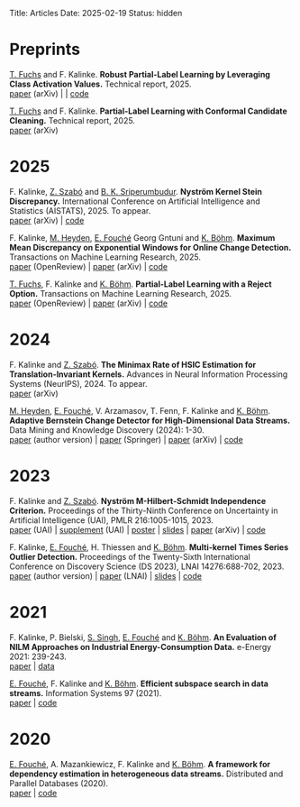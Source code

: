 Title: Articles
Date: 2025-02-19
Status: hidden

# Preprints

[T. Fuchs](https://tobiasfuchs.de/) and F. Kalinke. __Robust Partial-Label Learning by Leveraging Class Activation Values.__ Technical report, 2025. </br>
[paper](https://arxiv.org/abs/2502.11743) (arXiv) | | [code](https://github.com/mathefuchs/robust-pll)

[T. Fuchs](https://tobiasfuchs.de/) and F. Kalinke. __Partial-Label Learning with Conformal Candidate Cleaning.__ Technical report, 2025. </br>
[paper](https://arxiv.org/abs/2502.07661) (arXiv) 

# 2025

F. Kalinke, [Z. Szabó](https://zoltansz.github.io/) and [B. K. Sriperumbudur](https://bharathsv.github.io/). __Nyström Kernel Stein Discrepancy.__ International Conference on Artificial Intelligence and Statistics (AISTATS), 2025. To appear. </br>
[paper](https://arxiv.org/abs/2406.08401) (arXiv) | [code](https://github.com/FlopsKa/nystroem-ksd)

F. Kalinke, [M. Heyden](https://scholar.google.com/citations?user=VJeY0WcAAAAJ), [E. Fouché](https://edouardfouche.com/) Georg Gntuni and [K. Böhm](https://scholar.google.com/citations?user=RzCtTjYAAAAJ). __Maximum Mean Discrepancy on Exponential Windows for Online Change Detection.__ Transactions on Machine Learning Research, 2025. </br>
[paper](https://openreview.net/forum?id=OGaTF9iOxi) (OpenReview) | [paper](https://arxiv.org/abs/2205.12706) (arXiv) | [code](https://github.com/FlopsKa/mmdew-change-detector)

[T. Fuchs](https://tobiasfuchs.de/), F. Kalinke and [K. Böhm](https://scholar.google.com/citations?user=RzCtTjYAAAAJ). __Partial-Label Learning with a Reject Option.__ Transactions on Machine Learning Research, 2025. </br>
[paper](https://openreview.net/forum?id=wS1fD0ofay) (OpenReview) | [paper](https://arxiv.org/abs/2402.00592) (arXiv) | [code](https://github.com/mathefuchs/pll-with-a-reject-option)

# 2024

F. Kalinke and [Z. Szabó](https://zoltansz.github.io/). __The Minimax Rate of HSIC Estimation for Translation-Invariant Kernels.__ Advances in Neural Information Processing Systems (NeurIPS), 2024. To appear.  </br>
[paper](https://arxiv.org/abs/2403.07735) (arXiv)

[M. Heyden](https://scholar.google.com/citations?user=VJeY0WcAAAAJ), [E. Fouché](https://edouardfouche.com/), V. Arzamasov, T. Fenn, F. Kalinke and [K. Böhm](https://scholar.google.com/citations?user=RzCtTjYAAAAJ). __Adaptive Bernstein Change Detector for High-Dimensional Data Streams.__ Data Mining and Knowledge Discovery (2024): 1-30. </br>
[paper](publications/heyden24-article.pdf) (author version) | [paper](https://doi.org/10.1007/s10618-023-00999-5) (Springer) | [paper](https://arxiv.org/abs/2306.12974) (arXiv) | [code](https://github.com/heymarco/AdaptiveBernsteinChangeDetector)


# 2023

F. Kalinke and [Z. Szabó](https://zoltansz.github.io/). __Nyström M-Hilbert-Schmidt Independence Criterion.__ Proceedings of the Thirty-Ninth Conference on Uncertainty in Artificial Intelligence (UAI), PMLR 216:1005-1015, 2023.  </br>
[paper](https://proceedings.mlr.press/v216/kalinke23a/kalinke23a.pdf) (UAI) | [supplement](https://proceedings.mlr.press/v216/kalinke23a/kalinke23a-supp.pdf) (UAI) | [poster](publications/kalinke23-poster.pdf) |  [slides](publications/kalinke23-spotlight.pdf) |  [paper](https://arxiv.org/abs/2302.09930) (arXiv) | [code](https://github.com/FlopsKa/nystroem-mhsic)

F. Kalinke, [E. Fouché](https://edouardfouche.com/), H. Thiessen and [K. Böhm](https://scholar.google.com/citations?user=RzCtTjYAAAAJ). __Multi-kernel Times Series Outlier Detection.__ Proceedings of the Twenty-Sixth International Conference on Discovery Science (DS 2023), LNAI 14276:688-702, 2023.<br/>
[paper](publications/kalinke23b-article.pdf) (author version) | [paper](https://doi.org/10.1007/978-3-031-45275-8_46) (LNAI) | [slides](publications/kalinke23b-slides.pdf) | [code](https://github.com/FlopsKa/mk-tsod/)


# 2021

F. Kalinke, P. Bielski, [S. Singh](https://scholar.google.com/citations?user=AUW65_oAAAAJ), [E. Fouché](https://edouardfouche.com/) and [K. Böhm](https://scholar.google.com/citations?user=RzCtTjYAAAAJ). __An Evaluation of NILM Approaches on Industrial Energy-Consumption Data.__ e-Energy 2021: 239-243.</br>
[paper](https://doi.org/10.1145/3447555.3464863) | [data](https://github.com/nilmtk/nilmtk/tree/master/nilmtk/dataset_converters/hipe)

[E. Fouché](https://edouardfouche.com/), F. Kalinke and [K. Böhm](https://scholar.google.com/citations?user=RzCtTjYAAAAJ). __Efficient subspace search in data streams.__ Information Systems 97 (2021).</br> [paper](https://doi.org/10.1016/j.is.2020.101705) | [code](https://github.com/edouardfouche/SGMRD)


# 2020

[E. Fouché](https://edouardfouche.com/), A. Mazankiewicz, F. Kalinke and [K. Böhm](https://scholar.google.com/citations?user=RzCtTjYAAAAJ). __A framework for dependency estimation in heterogeneous data streams.__ Distributed and Parallel Databases (2020).</br> [paper](https://link.springer.com/article/10.1007%2Fs10619-020-07295-x) | [code](https://github.com/edouardfouche/MCDE-extended)
